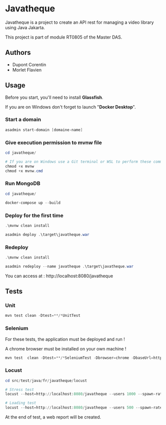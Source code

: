 # Javatheque

Javatheque is a project to create an API rest for managing a video library using Java Jakarta.

This project is part of module RT0805 of the Master DAS.
## Authors

- Dupont Corentin
- Morlet Flavien

## Usage

Before you start, you'll need to install **Glassfish**.

If you are on Windows don't forget to launch "**Docker Desktop**".

### Start a domain

```powershell
asadmin start-domain [domaine-name]
```
### Give execution permission to mvnw file
```powershell
cd javatheque/

# If you are on Windows use a Git terminal or WSL to perform these commands
chmod +x mvnw
chmod +x mvnw.cmd
```
### Run MongoDB
```powershell
cd javatheque/

docker-compose up --build
```

### Deploy for the first time

```powershell
.\mvnw clean install

asadmin deploy .\target\javatheque.war
```

### Redeploy

```powershell
.\mvnw clean install

asadmin redeploy --name javatheque .\target\javatheque.war
```

You can access at : http://localhost:8080/javatheque

## Tests

### Unit
```powershell
mvn test clean -Dtest=**/*UnitTest
```

### Selenium
For these tests, the application must be deployed and run !

A chrome browser must be installed on your own machine ! 

```powershell
mvn test  clean -Dtest=**/*SeleniumTest -Dbrowser=chrome -DbaseUrl=http://localhost:8080/javatheque -Dheadless=false
```

### Locust

```powershell
cd src/test/java/fr/javatheque/locust

# Stress test
locust --host=http://localhost:8080/javatheque --users 1000 --spawn-rate 100 --run-time 1m --headless --html=stress_report.html

# Loading test
locust --host=http://localhost:8080/javatheque --users 500 --spawn-rate 10 --run-time 15m --headless --html=load_report.html
```

At the end of test, a web report will be created.

